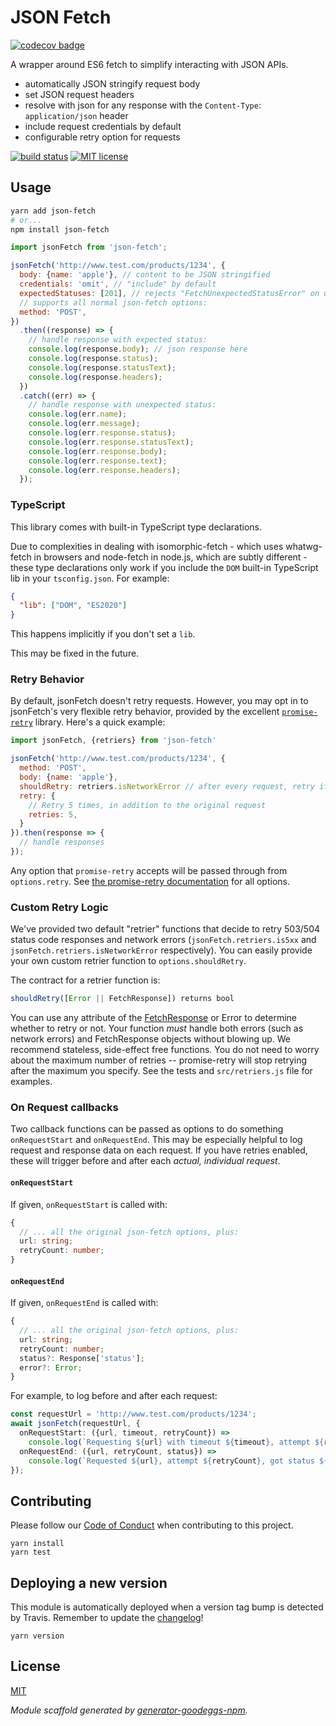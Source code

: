 # JSON Fetch

[![codecov badge](https://codecov.io/gh/goodeggs/json-fetch/branch/master/graph/badge.svg)](https://codecov.io/gh/goodeggs/json-fetch)

A wrapper around ES6 fetch to simplify interacting with JSON APIs.

- automatically JSON stringify request body
- set JSON request headers
- resolve with json for any response with the `Content-Type`: `application/json` header
- include request credentials by default
- configurable retry option for requests

[![build status][travis-badge]][travis-link]
[![MIT license][license-badge]][license-link]

## Usage

```sh
yarn add json-fetch
# or...
npm install json-fetch
```

```js
import jsonFetch from 'json-fetch';

jsonFetch('http://www.test.com/products/1234', {
  body: {name: 'apple'}, // content to be JSON stringified
  credentials: 'omit', // "include" by default
  expectedStatuses: [201], // rejects "FetchUnexpectedStatusError" on unexpected status (optional)
  // supports all normal json-fetch options:
  method: 'POST',
})
  .then((response) => {
    // handle response with expected status:
    console.log(response.body); // json response here
    console.log(response.status);
    console.log(response.statusText);
    console.log(response.headers);
  })
  .catch((err) => {
    // handle response with unexpected status:
    console.log(err.name);
    console.log(err.message);
    console.log(err.response.status);
    console.log(err.response.statusText);
    console.log(err.response.body);
    console.log(err.response.text);
    console.log(err.response.headers);
  });
```

### TypeScript

This library comes with built-in TypeScript type declarations.

Due to complexities in dealing with isomorphic-fetch - which uses whatwg-fetch in browsers and node-fetch
in node.js, which are subtly different - these type declarations only work if you include the `DOM` built-in
TypeScript lib in your `tsconfig.json`. For example:

```json
{
  "lib": ["DOM", "ES2020"]
}
```

This happens implicitly if you don't set a `lib`.

This may be fixed in the future.

### Retry Behavior

By default, jsonFetch doesn't retry requests. However, you may opt in to jsonFetch's very flexible retry behavior, provided by the excellent [`promise-retry`](https://github.com/IndigoUnited/node-promise-retry) library. Here's a quick example:

```js
import jsonFetch, {retriers} from 'json-fetch'

jsonFetch('http://www.test.com/products/1234', {
  method: 'POST',
  body: {name: 'apple'},
  shouldRetry: retriers.isNetworkError // after every request, retry if a network error is thrown
  retry: {
    // Retry 5 times, in addition to the original request
    retries: 5,
  }
}).then(response => {
  // handle responses
});
```

Any option that `promise-retry` accepts will be passed through from `options.retry`. See [the promise-retry documentation](https://github.com/IndigoUnited/node-promise-retry#promiseretryfn-options) for all options.

### Custom Retry Logic

We've provided two default "retrier" functions that decide to retry 503/504 status code responses and network errors (`jsonFetch.retriers.is5xx` and `jsonFetch.retriers.isNetworkError` respectively). You can easily provide your own custom retrier function to `options.shouldRetry`.

The contract for a retrier function is:

```js
shouldRetry([Error || FetchResponse]) returns bool
```

You can use any attribute of the [FetchResponse](https://developer.mozilla.org/en-US/docs/Web/API/Response) or Error to determine whether to retry or not. Your function _must_ handle both errors (such as network errors) and FetchResponse objects without blowing up. We recommend stateless, side-effect free functions. You do not need to worry about the maximum number of retries -- promise-retry will stop retrying after the maximum you specify. See the tests and `src/retriers.js` file for examples.

### On Request callbacks

Two callback functions can be passed as options to do something `onRequestStart` and `onRequestEnd`. This may be especially helpful to log request and response data on each request.
If you have retries enabled, these will trigger before and after each _actual, individual request_.

#### `onRequestStart`

If given, `onRequestStart` is called with:

```typescript
{
  // ... all the original json-fetch options, plus:
  url: string;
  retryCount: number;
}
```

#### `onRequestEnd`

If given, `onRequestEnd` is called with:

```typescript
{
  // ... all the original json-fetch options, plus:
  url: string;
  retryCount: number;
  status?: Response['status'];
  error?: Error;
}
```

For example, to log before and after each request:

```typescript
const requestUrl = 'http://www.test.com/products/1234';
await jsonFetch(requestUrl, {
  onRequestStart: ({url, timeout, retryCount}) =>
    console.log(`Requesting ${url} with timeout ${timeout}, attempt ${retryCount}`),
  onRequestEnd: ({url, retryCount, status}) =>
    console.log(`Requested ${url}, attempt ${retryCount}, got status ${status}`),
});
```

## Contributing

Please follow our [Code of Conduct](CODE_OF_CONDUCT.md) when contributing to this project.

```
yarn install
yarn test
```

## Deploying a new version

This module is automatically deployed when a version tag bump is detected by Travis.
Remember to update the [changelog](CHANGELOG.md)!

```
yarn version
```

## License

[MIT](License.md)

_Module scaffold generated by [generator-goodeggs-npm](https://github.com/goodeggs/generator-goodeggs-npm)._

[travis-badge]: http://img.shields.io/travis/goodeggs/json-fetch.svg?style=flat-square
[travis-link]: https://travis-ci.org/goodeggs/json-fetch
[npm-badge]: http://img.shields.io/npm/v/json-fetch.svg?style=flat-square
[npm-link]: https://www.npmjs.org/package/json-fetch
[license-badge]: http://img.shields.io/badge/license-MIT-blue.svg?style=flat-square
[license-link]: LICENSE.md
